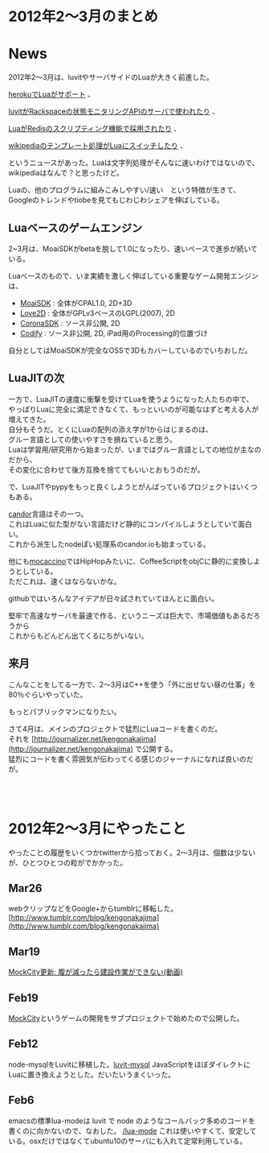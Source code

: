 2012年2〜3月のまとめ
====

News
====
2012年2〜3月は、luvitやサーバサイドのLuaが大きく前進した。

[herokuでLuaがサポート](http://leafo.net/posts/lua_on_heroku.html) 、
 
[luvitがRackspaceの状態モニタリングAPIのサーバで使われたり](http://www.rackspace.com/blog/cloud-monitoring-early-access-program-opens-its-doors/) 、

[LuaがRedisのスクリプティング機能で採用されたり](http://redis.io/commands#scripting) 、

[wikipediaのテンプレート処理がLuaにスイッチしたり](http://en.wikipedia.org/wiki/Wikipedia:Wikipedia_Signpost/2012-01-30/Technology_report) 、

というニュースがあった。Luaは文字列処理がそんなに速いわけではないので、<br>
wikipediaはなんで？と思ったけど。


Luaの、他のプログラムに組みこみしやすい/速い　という特徴が生きて、<br>
Googleのトレンドやtiobeを見てもじわじわシェアを伸ばしている。

Luaベースのゲームエンジン
----
2~3月は、MoaiSDKがbetaを脱して1.0になったり、速いペースで進歩が続いている。<br>

Luaベースのもので、いま実績を激しく伸ばしている重要なゲーム開発エンジンは、

 - [MoaiSDK](http://getmoai.com/) : 全体がCPAL1.0, 2D+3D
 - [Love2D](https://love2d.org/) : 全体がGPLv3ベースのLGPL(2007), 2D
 - [CoronaSDK](http://jp.anscamobile.com/corona/) : ソース非公開, 2D
 - [Codify](http://itunes.apple.com/us/app/codify/id439571171) : ソース非公開, 2D, iPad用のProcessing的位置づけ

自分としてはMoaiSDKが完全なOSSで3Dもカバーしているのでいちおしだ。

LuaJITの次
----
一方で、LuaJITの速度に衝撃を受けてLuaを使うようになった人たちの中で、<br>
やっぱりLuaに完全に満足できなくて、もっといいのが可能なはずと考える人が増えてきた。<br>
自分もそうだ。とくにLuaの配列の添え字が1からはじまるのは、<br>
グルー言語としての使いやすさを損ねていると思う。<br>
Luaは学習用/研究用から始まったが、いまではグルー言語としての地位が主なのだから、<br>
その変化に合わせて後方互換を捨ててもいいとおもうのだが。<br>

で、LuaJITやpypyをもっと良くしようとがんばっているプロジェクトはいくつもある。

[candor](https://github.com/indutny/candor)言語はその一つ。<br>
これはLuaに似た型がない言語だけど静的にコンパイルしようとしていて面白い。<br>
これから派生したnodeぽい処理系のcandor.ioも始まっている。

他にも[mocaccino](https://github.com/holtwick/moccacino)ではHipHopみたいに、CoffeeScriptをobjCに静的に変換しようとしている。<Br>
ただこれは、速くはならないかな。

githubではいろんなアイデアが日々試されていてほんとに面白い。

堅牢で高速なサーバを最速で作る、というニーズは巨大で、市場価値もあるだろうから<br>
これからもどんどん出てくるにちがいない。

来月
----
こんなことをしてる一方で、2〜3月はC++を使う「外に出せない昼の仕事」を80％ぐらいやっていた。

もっとパブリックマンになりたい。
  
さて4月は、メインのプロジェクトで猛烈にLuaコードを書くのだ。<br>
それを [http://journalizer.net/kengonakajima](http://journalizer.net/kengonakajima) で公開する。<br>
猛烈にコードを書く雰囲気が伝わってくる感じのジャーナルになれば良いのだが。

<br><br>

2012年2〜3月にやったこと
====
やったことの履歴をいくつかtwitterから拾っておく。2〜3月は、個数は少ないが、ひとつひとつの粒がでかかった。


Mar26
----
webクリップなどをGoogle+からtumblrに移転した。
[http://www.tumblr.com/blog/kengonakajima](http://www.tumblr.com/blog/kengonakajima)


Mar19
----
[MockCity更新: 腹が減ったら建設作業ができない(動画)](http://mockcity.tumblr.com/post/19563523450)


Feb19
----
[MockCity](http://mockcity.tumblr.com/)というゲームの開発をサブプロジェクトで始めたので公開した。


Feb12
----
node-mysqlをLuvitに移植した。[luvit-mysql](https://github.com/kengonakajima/luvit-mysql)
JavaScriptをほぼダイレクトにLuaに置き換えようとした。だいたいうまくいった。


Feb6
----
emacsの標準lua-modeは luvit で node のようなコールバック多めのコードを書くのに向かないので、なおした。 
[/lua-mode](https://github.com/kengonakajima/lua-mode)
これは使いやすくて、安定している。osxだけではなくてubuntu10のサーバにも入れて定常利用している。




